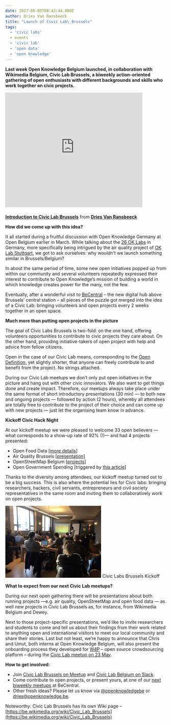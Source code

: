 ```yaml
---
date: 2017-05-05T08:42:44.000Z
author: Dries Van Ransbeeck
title: "Launch of Civic Lab\_Brussels"
tags:
  - 'civic labs'
  - events
  - 'civic lab'
  - 'open data'
  - 'open knowledge'
---
```


**Last week Open Knowledge Belgium launched, in collaboration with Wikimedia Belgium, Civic Lab Brussels, a biweekly action-oriented gathering of open enthusiasts with different backgrounds and skills who work together on civic projects.**

<iframe allowfullscreen="" frameborder="0" height="356" marginheight="0" marginwidth="0" scrolling="no" src="https://www.slideshare.net/slideshow/embed_code/key/1tZYePo9y213Ho" style="border:1px solid #CCC; border-width:1px; margin-bottom:5px; max-width: 100%;" width="427"> </iframe>

**[Introduction to Civic Lab Brussels](https://www.slideshare.net/DriesVanRansbeeck/introduction-to-civic-lab-brussels 'Introduction to Civic Lab Brussels')** from **[Dries Van Ransbeeck](https://www.slideshare.net/DriesVanRansbeeck)**

**How did we come up with this idea?**

It all started during a fruitful discussion with Open Knowledge Germany at Open Belgium earlier in March. While talking about the [26 OK Labs](https://codefor.de/) in Germany, more specifically being intrigued by the air quality project of [OK Lab Stuttgart](https://www.meetup.com/OK-Lab-Stuttgart-Meet-Up/), we got to ask ourselves: why wouldn’t we launch something similar in Brussels/Belgium?

In about the same period of time, some new open initiatives popped up from within our community and several volunteers repeatedly expressed their interest to contribute to Open Knowledge’s mission of building a world in which knowledge creates power for the many, not the few.

Eventually, after a wonderful visit to [BeCentral](http://www.becentral.org/) – the new digital hub above Brussels’ central station – all pieces of the puzzle got merged into the idea of a Civic Lab: bringing volunteers and open projects every 2 weeks together in an open space.

**Much more than putting open projects in the picture**

The goal of Civic Labs Brussels is two-fold: on the one hand, offering volunteers opportunities to contribute to civic projects they care about. On the other hand, providing initiative-takers of open project with help and advice from fellow citizens.

Open in the case of our Civic Lab means, corresponding to the [Open Definition](http://opendefinition.org/), yet slightly shorter, that anyone can freely contribute to and benefit from the project. No strings attached.

During our Civic Lab meetups we don’t only put open initiatives in the picture and hang out with other civic innovators. We also want to get things done and create impact. Therefore, our meetups always take place under the same format of short introductory presentations (30 min) — to both new and ongoing projects — followed by action (2 hours), whereby all attendees are totally free to contribute to the project of their choice and can come up with new projects — just let the organising team know in advance.

**Kickoff Civic Hack Night**

At our kickoff meetup we were pleased to welcome 33 open believers — what corresponds to a show-up rate of 92% (!)— and had 4 projects presented:

- Open Food Data \[[more details](https://github.com/openthings-cc/FarmFood-Interoperability)\]
- Air Quality Brussels \[[presentation](https://docs.google.com/a/kwintenlambrecht.com/presentation/d/1yOz8MsxetrSQJ1Wfy4LwIQwKyESt6jcVuRe68M7IvIE/edit?usp=sharing)\]
- OpenStreetMap Belgium \[[projects](http://www.osm.be/en/projects/)\]
- Open Government Spending \[triggered by [this article](https://www.nytimes.com/2017/04/17/business/dealbook/steve-ballmer-serves-up-a-fascinating-data-trove.html?mwrsm=LinkedIn)\]

Thanks to the diversity among attendees, our kickoff meetup turned out to be a big success. This is also where the potential lies for Civic labs: bringing researchers, hackers, civil servants, entrepreneurs and civil society representatives in the same room and inviting them to collaboratively work on open projects.

![](Civic_Labs_Brussels_Kickoff_2-300x225.jpg) Civic Labs Brussels Kickoff

**What to expect from our next Civic Lab meetups?**

During our next open gathering there will be presentations about both running projects —e.g. air quality, OpenStreetMap and open food data — as well new projects in Civic Lab Brussels as, for instance, from Wikimedia Belgium and Dewey.

Next to those project-specific presentations, we’d like to invite researchers and students to come and tell us about their findings from their work related to anything open and international visitors to meet our local community and share their stories. Last but not least, we’re happy to announce that Chris and Umut, both interns at Open Knowledge Belgium, will also present the onboarding process they developed for [W4P](http://w4p.be/) – open source crowdsourcing platform – during the [Civic Lab meetup on 23 May](https://www.meetup.com/Civic-Lab-Brussels/events/239487497/).

**How to get involved:**

- Join [Civic Lab Brussels on Meetup](https://www.meetup.com/Civic-Lab-Brussels/) and [Civic Lab Belgium on Slack](http://slack.civiclabs.be).
- Come contribute to open projects, or present yours, at one of our [next biweekly meetups](https://www.meetup.com/Civic-Lab-Brussels/events/239334537/) at BeCentral.
- Other fresh ideas? Please let us know via [@openknowledgebe](https://twitter.com/OpenKnowledgeBE) or dries@openknowledge.be.

Noteworthy: Civic Lab Brussels has its own Wiki page – [https://be.wikimedia.org/wiki/Civic_Lab_Brussels](https://be.wikimedia.org/wiki/Civic_Lab_Brussels)
